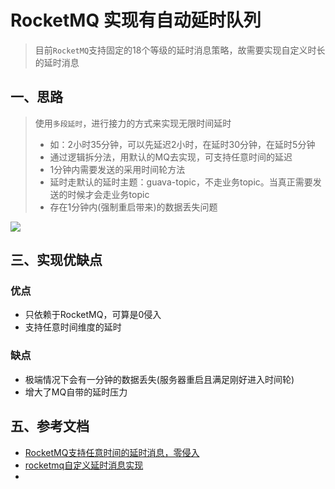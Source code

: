 # RocketMQ 实现有自动延时队列
> 目前`RocketMQ`支持固定的18个等级的延时消息策略，故需要实现自定义时长的延时消息

## 一、思路
> 使用`多段延时`，进行接力的方式来实现无限时间延时
> - 如：2小时35分钟，可以先延迟2小时，在延时30分钟，在延时5分钟
> - 通过逻辑拆分法，用默认的MQ去实现，可支持任意时间的延迟
> - 1分钟内需要发送的采用时间轮方法
> - 延时走默认的延时主题：guava-topic，不走业务topic。当真正需要发送的时候才会走业务topic
> - 存在1分钟内(强制重启带来)的数据丢失问题

![](https://ae04.alicdn.com/kf/H8e24f83232b64c2998a77fbc862d7b60O.png)




## 三、实现优缺点
### 优点
- 只依赖于RocketMQ，可算是0侵入
- 支持任意时间维度的延时

### 缺点
- 极端情况下会有一分钟的数据丢失(服务器重启且满足刚好进入时间轮)
- 增大了MQ自带的延时压力

## 五、参考文档
* [RocketMQ支持任意时间的延时消息，零侵入](https://www.jianshu.com/p/4f968cd96b87)
* [rocketmq自定义延时消息实现](https://blog.csdn.net/sly1311220942/article/details/109448717)
* []()